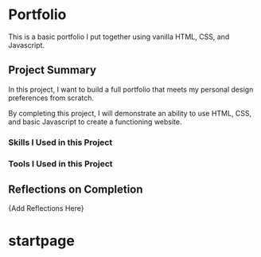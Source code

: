 # Portfolio
This is a basic portfolio I put together using vanilla HTML, CSS, and Javascript.

## Project Summary

In this project, I want to build a full portfolio that meets my personal design preferences from scratch.

By completing this project, I will demonstrate an ability to use HTML, CSS, and basic Javascript to create a functioning website.

### Skills I Used in this Project

### Tools I Used in this Project

## Reflections on Completion

{Add Reflections Here}
# startpage
